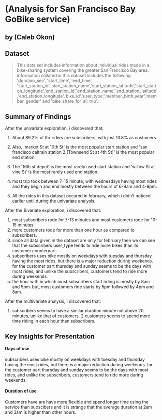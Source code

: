 # (Analysis for San Francisco Bay GoBike service)
## by (Caleb Okon)


## Dataset

> This data set includes information about individual rides made in a bike-sharing system covering the greater San Francisco Bay area. information collated in this dataset includes the following 'duration_sec', 'start_time', 'end_time', 'start_station_id','start_station_name','start_station_latitude','start_station_longitude','end_station_id','end_station_name','end_station_latitude','end_station_longitude','bike_id','user_type','member_birth_year','member_gender' and 'bike_share_for_all_trip'. 


## Summary of Findings

After the univariate exploration, i discovered that;
1. About 89.2% of thr riders are subscribers, with just 10.8% as customers.

2. Also, 'market St at 10th St' is the most popular start station and 'san francisco caltrain station 2 (Townsend St at 4th St)' is the most popular end station.

3. The '16th st depot' is the most rarely used start station and 'willow St at vine St' is the most rarely used end station.

4. most trip took between 7-15 minute, with wednesdays having most rides and they begin and end mostly between the hours of 6-9am and 4-8pm.

5.  All the rides in this dataset occured in february, which i didn't noticed earlier until during the univariate analysis.

After the Bivariate exploration, i discovered that:

1. most subscribers rode for 7-13 minutes and most customers rode for 10-15 minutes.
2. more customers rode for more than one hour as compared to subscribers.
3. since all data given in the dataset are only for february then we can see that the subscribers user_type tends to ride more bikes than its customer counterpart.
4. subscribers uses bike mostly on weekdays with tuesday and thursday having the most rides, but there is a major reduction during weekends. for the customer part thursday and sunday seems to be the days with most rides, and unlike the subscribers, customers tend to ride more during weekends.
5. the hour with in which most subscribers start riding is mostly by 8am and 5pm. but, most customers ride starts by 5pm followed by 4pm and 8am.

After the multivariate analysis, i discovered that:

1. subscribers seems to have a similar duration minute not above 20 minutes, unlike that of customers. 
2.customers seems to spend more time riding in each hour than subscribers.

## Key Insights for Presentation

#### Days of use

subscribers uses bike mostly on weekdays with tuesday and thursday having the most rides, but there is a major reduction during weekends. for the customer part thursday and sunday seems to be the days with most rides, and unlike the subscribers, customers tend to ride more during weekends.

#### Duration of use
Customers have are have more flexible and spend longer time using the service than subscibers and it is strange that the average duration at 2am and 3am is higher than other hours.